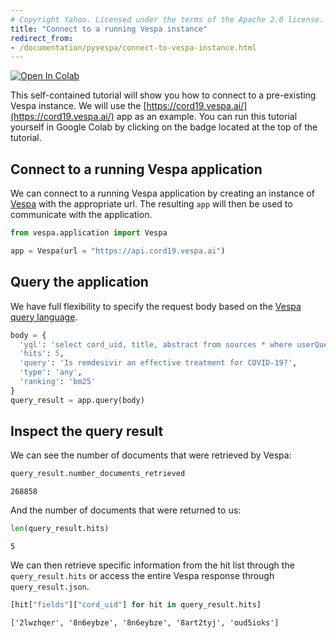 ```yaml
---
# Copyright Yahoo. Licensed under the terms of the Apache 2.0 license. See LICENSE in the project root.
title: "Connect to a running Vespa instance"
redirect_from:
- /documentation/pyvespa/connect-to-vespa-instance.html
---
```


[![Open In Colab](https://colab.research.google.com/assets/colab-badge.svg)](https://colab.research.google.com/github/vespa-engine/pyvespa/blob/master/docs/sphinx/source/connect-to-vespa-instance.ipynb)

This self-contained tutorial will show you how to connect to a pre-existing Vespa instance.
We will use the [https://cord19.vespa.ai/](https://cord19.vespa.ai/) app as an example.
You can run this tutorial yourself in Google Colab by clicking on the badge located at the top of the tutorial.

## Connect to a running Vespa application

We can connect to a running Vespa application by creating an instance of
[Vespa](https://pyvespa.readthedocs.io/en/latest/reference-api.html#vespa.application.Vespa) with the appropriate url.
The resulting `app` will then be used to communicate with the application.


```python
from vespa.application import Vespa

app = Vespa(url = "https://api.cord19.vespa.ai")
```

## Query the application

We have full flexibility to specify the request body based on the
[Vespa query language](../reference/query-api-reference.html).


```python
body = {
  'yql': 'select cord_uid, title, abstract from sources * where userQuery();',
  'hits': 5,
  'query': 'Is remdesivir an effective treatment for COVID-19?',
  'type': 'any',
  'ranking': 'bm25'
}
query_result = app.query(body)
```

## Inspect the query result

We can see the number of documents that were retrieved by Vespa:


```python
query_result.number_documents_retrieved
```




    268858



And the number of documents that were returned to us:


```python
len(query_result.hits)
```




    5



We can then retrieve specific information from the hit list through the `query_result.hits` or access the entire Vespa response through `query_result.json`.


```python
[hit["fields"]["cord_uid"] for hit in query_result.hits]
```




    ['2lwzhqer', '8n6eybze', '8n6eybze', '8art2tyj', 'oud5ioks']


